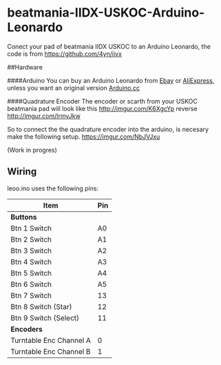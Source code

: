 # beatmania-IIDX-USKOC-Arduino-Leonardo

Conect your pad of beatmania IIDX USKOC to an Arduino Leonardo, the code is from https://github.com/4yn/iivx


##Hardware

####Arduino
You can buy an Arduino Leonardo from [Ebay](http://www.ebay.com/) or [AliExpress](http://www.aliexpress.com), unless you want an original version [Arduino.cc](https://www.arduino.cc/en/Guide/ArduinoLeonardoMicro)

####Quadrature Encoder
The encoder or scarth from your USKOC beatmania pad will look like this http://imgur.com/K6XgcYp reverse http://imgur.com/lrmyJkw

So to connect the the quadrature encoder into the arduino, is necesary make the following setup.
https://imgur.com/NbJVJxu

(Work in progres)

## Wiring

leoo.ino uses the following pins:

| Item                    | Pin |
|-------------------------|-----|
| **Buttons**             |     |
| Btn 1 Switch            | A0  |
| Btn 2 Switch            | A1  |
| Btn 3 Switch            | A2  |
| Btn 4 Switch            | A3  |
| Btn 5 Switch            | A4  |
| Btn 6 Switch            | A5  |
| Btn 7 Switch            | 13  |
| Btn 8 Switch (Star)     | 12  |
| Btn 9 Switch (Select)   | 11  |
| **Encoders**            |     |
| Turntable Enc Channel A |  0  |
| Turntable Enc Channel B |  1  |



